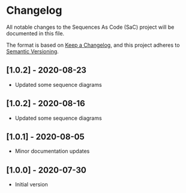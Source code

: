 # Changelog

All notable changes to the Sequences As Code (SaC) project will be documented in this file.

The format is based on [Keep a Changelog](https://keepachangelog.com/en/1.0.0/),
and this project adheres to [Semantic Versioning](https://semver.org/spec/v2.0.0.html).

## [1.0.2] - 2020-08-23

- Updated some sequence diagrams

## [1.0.2] - 2020-08-16

- Updated some sequence diagrams

## [1.0.1] - 2020-08-05

- Minor documentation updates

## [1.0.0] - 2020-07-30

- Initial version
